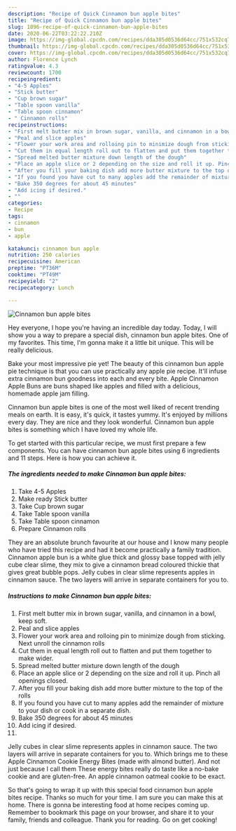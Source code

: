 ```yaml
---
description: "Recipe of Quick Cinnamon bun apple bites"
title: "Recipe of Quick Cinnamon bun apple bites"
slug: 1896-recipe-of-quick-cinnamon-bun-apple-bites
date: 2020-06-22T03:22:22.210Z
image: https://img-global.cpcdn.com/recipes/dda305d0536d64cc/751x532cq70/cinnamon-bun-apple-bites-recipe-main-photo.jpg
thumbnail: https://img-global.cpcdn.com/recipes/dda305d0536d64cc/751x532cq70/cinnamon-bun-apple-bites-recipe-main-photo.jpg
cover: https://img-global.cpcdn.com/recipes/dda305d0536d64cc/751x532cq70/cinnamon-bun-apple-bites-recipe-main-photo.jpg
author: Florence Lynch
ratingvalue: 4.3
reviewcount: 1700
recipeingredient:
- "4-5 Apples"
- "Stick butter"
- "Cup brown sugar"
- "Table spoon vanilla"
- "Table spoon cinnamon"
- " Cinnamon rolls"
recipeinstructions:
- "First melt butter mix in brown sugar, vanilla, and cinnamon in a bowl, keep soft."
- "Peal and slice apples"
- "Flower your work area and rolloing pin to minimize dough from sticking. Next unroll the cinnamon rolls"
- "Cut them in equal length roll out to flatten and put them together to make wider."
- "Spread melted butter mixture down length of the dough"
- "Place an apple slice or 2 depending on the size and roll it up. Pinch all openings closed."
- "After you fill your baking dish add more butter mixture to the top of the rolls"
- "If you found you have cut to many apples add the remainder of mixture to your dish or cook in a separate dish."
- "Bake 350 degrees for about 45 minutes"
- "Add icing if desired."
- ""
categories:
- Recipe
tags:
- cinnamon
- bun
- apple

katakunci: cinnamon bun apple 
nutrition: 250 calories
recipecuisine: American
preptime: "PT36M"
cooktime: "PT49M"
recipeyield: "2"
recipecategory: Lunch

---
```



![Cinnamon bun apple bites](https://img-global.cpcdn.com/recipes/dda305d0536d64cc/751x532cq70/cinnamon-bun-apple-bites-recipe-main-photo.jpg)

Hey everyone, I hope you're having an incredible day today. Today, I will show you a way to prepare a special dish, cinnamon bun apple bites. One of my favorites. This time, I'm gonna make it a little bit unique. This will be really delicious.

Bake your most impressive pie yet! The beauty of this cinnamon bun apple pie technique is that you can use practically any apple pie recipe. It&#39;ll infuse extra cinnamon bun goodness into each and every bite. Apple Cinnamon Apple Buns are buns shaped like apples and filled with a delicious, homemade apple jam filling.

Cinnamon bun apple bites is one of the most well liked of recent trending meals on earth. It is easy, it's quick, it tastes yummy. It's enjoyed by millions every day. They are nice and they look wonderful. Cinnamon bun apple bites is something which I have loved my whole life.


To get started with this particular recipe, we must first prepare a few components. You can have cinnamon bun apple bites using 6 ingredients and 11 steps. Here is how you can achieve it.

<!--inarticleads1-->

##### The ingredients needed to make Cinnamon bun apple bites:

1. Take 4-5 Apples
1. Make ready Stick butter
1. Take Cup brown sugar
1. Take Table spoon vanilla
1. Take Table spoon cinnamon
1. Prepare  Cinnamon rolls


They are an absolute brunch favourite at our house and I know many people who have tried this recipe and had it become practically a family tradition. Cinnamon apple bun is a white glue thick and glossy base topped with jelly cube clear slime, they mix to give a cinnamon bread coloured thickie that gives great bubble pops. Jelly cubes in clear slime represents apples in cinnamon sauce. The two layers will arrive in separate containers for you to. 

<!--inarticleads2-->

##### Instructions to make Cinnamon bun apple bites:

1. First melt butter mix in brown sugar, vanilla, and cinnamon in a bowl, keep soft.
1. Peal and slice apples
1. Flower your work area and rolloing pin to minimize dough from sticking. Next unroll the cinnamon rolls
1. Cut them in equal length roll out to flatten and put them together to make wider.
1. Spread melted butter mixture down length of the dough
1. Place an apple slice or 2 depending on the size and roll it up. Pinch all openings closed.
1. After you fill your baking dish add more butter mixture to the top of the rolls
1. If you found you have cut to many apples add the remainder of mixture to your dish or cook in a separate dish.
1. Bake 350 degrees for about 45 minutes
1. Add icing if desired.
1. 


Jelly cubes in clear slime represents apples in cinnamon sauce. The two layers will arrive in separate containers for you to. Which brings me to these Apple Cinnamon Cookie Energy Bites (made with almond butter). And not just because I call them These energy bites really do taste like a no-bake cookie and are gluten-free. An apple cinnamon oatmeal cookie to be exact. 

So that's going to wrap it up with this special food cinnamon bun apple bites recipe. Thanks so much for your time. I am sure you can make this at home. There is gonna be interesting food at home recipes coming up. Remember to bookmark this page on your browser, and share it to your family, friends and colleague. Thank you for reading. Go on get cooking!
